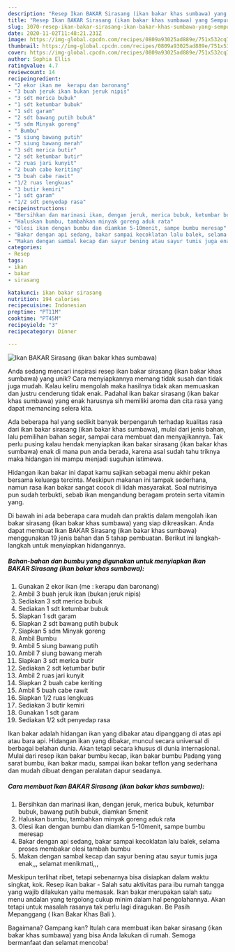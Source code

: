 ```yaml
---
description: "Resep Ikan BAKAR Sirasang (ikan bakar khas sumbawa) yang Sempurna"
title: "Resep Ikan BAKAR Sirasang (ikan bakar khas sumbawa) yang Sempurna"
slug: 3070-resep-ikan-bakar-sirasang-ikan-bakar-khas-sumbawa-yang-sempurna
date: 2020-11-02T11:48:21.231Z
image: https://img-global.cpcdn.com/recipes/0809a93025ad889e/751x532cq70/ikan-bakar-sirasang-ikan-bakar-khas-sumbawa-foto-resep-utama.jpg
thumbnail: https://img-global.cpcdn.com/recipes/0809a93025ad889e/751x532cq70/ikan-bakar-sirasang-ikan-bakar-khas-sumbawa-foto-resep-utama.jpg
cover: https://img-global.cpcdn.com/recipes/0809a93025ad889e/751x532cq70/ikan-bakar-sirasang-ikan-bakar-khas-sumbawa-foto-resep-utama.jpg
author: Sophia Ellis
ratingvalue: 4.7
reviewcount: 14
recipeingredient:
- "2 ekor ikan me  kerapu dan baronang"
- "3 buah jeruk ikan bukan jeruk nipis"
- "3 sdt merica bubuk"
- "1 sdt ketumbar bubuk"
- "1 sdt garam"
- "2 sdt bawang putih bubuk"
- "5 sdm Minyak goreng"
- " Bumbu"
- "5 siung bawang putih"
- "7 siung bawang merah"
- "3 sdt merica butir"
- "2 sdt ketumbar butir"
- "2 ruas jari kunyit"
- "2 buah cabe keriting"
- "5 buah cabe rawit"
- "1/2 ruas lengkuas"
- "3 butir kemiri"
- "1 sdt garam"
- "1/2 sdt penyedap rasa"
recipeinstructions:
- "Bersihkan dan marinasi ikan, dengan jeruk, merica bubuk, ketumbar bubuk, bawang putih bubuk, diamkan 5menit"
- "Haluskan bumbu, tambahkan minyak goreng aduk rata"
- "Olesi ikan dengan bumbu dan diamkan 5-10menit, sampe bumbu meresap"
- "Bakar dengan api sedang, bakar sampai kecoklatan lalu balek, selama proses membakar olesi tambah bumbu"
- "Makan dengan sambal kecap dan sayur bening atau sayur tumis juga enak,,, selamat menikmati,,,"
categories:
- Resep
tags:
- ikan
- bakar
- sirasang

katakunci: ikan bakar sirasang 
nutrition: 194 calories
recipecuisine: Indonesian
preptime: "PT11M"
cooktime: "PT45M"
recipeyield: "3"
recipecategory: Dinner

---
```



![Ikan BAKAR Sirasang (ikan bakar khas sumbawa)](https://img-global.cpcdn.com/recipes/0809a93025ad889e/751x532cq70/ikan-bakar-sirasang-ikan-bakar-khas-sumbawa-foto-resep-utama.jpg)

Anda sedang mencari inspirasi resep ikan bakar sirasang (ikan bakar khas sumbawa) yang unik? Cara menyiapkannya memang tidak susah dan tidak juga mudah. Kalau keliru mengolah maka hasilnya tidak akan memuaskan dan justru cenderung tidak enak. Padahal ikan bakar sirasang (ikan bakar khas sumbawa) yang enak harusnya sih memiliki aroma dan cita rasa yang dapat memancing selera kita.

Ada beberapa hal yang sedikit banyak berpengaruh terhadap kualitas rasa dari ikan bakar sirasang (ikan bakar khas sumbawa), mulai dari jenis bahan, lalu pemilihan bahan segar, sampai cara membuat dan menyajikannya. Tak perlu pusing kalau hendak menyiapkan ikan bakar sirasang (ikan bakar khas sumbawa) enak di mana pun anda berada, karena asal sudah tahu triknya maka hidangan ini mampu menjadi suguhan istimewa.

Hidangan ikan bakar ini dapat kamu sajikan sebagai menu akhir pekan bersama keluarga tercinta. Meskipun makanan ini tampak sederhana, namun rasa ikan bakar sangat cocok di lidah masyarakat. Soal nutrisinya pun sudah terbukti, sebab ikan mengandung beragam protein serta vitamin yang.


Di bawah ini ada beberapa cara mudah dan praktis dalam mengolah ikan bakar sirasang (ikan bakar khas sumbawa) yang siap dikreasikan. Anda dapat membuat Ikan BAKAR Sirasang (ikan bakar khas sumbawa) menggunakan 19 jenis bahan dan 5 tahap pembuatan. Berikut ini langkah-langkah untuk menyiapkan hidangannya.

<!--inarticleads1-->

##### Bahan-bahan dan bumbu yang digunakan untuk menyiapkan Ikan BAKAR Sirasang (ikan bakar khas sumbawa):

1. Gunakan 2 ekor ikan (me : kerapu dan baronang)
1. Ambil 3 buah jeruk ikan (bukan jeruk nipis)
1. Sediakan 3 sdt merica bubuk
1. Sediakan 1 sdt ketumbar bubuk
1. Siapkan 1 sdt garam
1. Siapkan 2 sdt bawang putih bubuk
1. Siapkan 5 sdm Minyak goreng
1. Ambil  Bumbu
1. Ambil 5 siung bawang putih
1. Ambil 7 siung bawang merah
1. Siapkan 3 sdt merica butir
1. Sediakan 2 sdt ketumbar butir
1. Ambil 2 ruas jari kunyit
1. Siapkan 2 buah cabe keriting
1. Ambil 5 buah cabe rawit
1. Siapkan 1/2 ruas lengkuas
1. Sediakan 3 butir kemiri
1. Gunakan 1 sdt garam
1. Sediakan 1/2 sdt penyedap rasa


Ikan bakar adalah hidangan ikan yang dibakar atau dipanggang di atas api atau bara api. Hidangan ikan yang dibakar, muncul secara universal di berbagai belahan dunia. Akan tetapi secara khusus di dunia internasional. Mulai dari resep ikan bakar bumbu kecap, ikan bakar bumbu Padang yang sarat bumbu, ikan bakar madu, sampai ikan bakar teflon yang sederhana dan mudah dibuat dengan peralatan dapur seadanya. 

<!--inarticleads2-->

##### Cara membuat Ikan BAKAR Sirasang (ikan bakar khas sumbawa):

1. Bersihkan dan marinasi ikan, dengan jeruk, merica bubuk, ketumbar bubuk, bawang putih bubuk, diamkan 5menit
1. Haluskan bumbu, tambahkan minyak goreng aduk rata
1. Olesi ikan dengan bumbu dan diamkan 5-10menit, sampe bumbu meresap
1. Bakar dengan api sedang, bakar sampai kecoklatan lalu balek, selama proses membakar olesi tambah bumbu
1. Makan dengan sambal kecap dan sayur bening atau sayur tumis juga enak,,, selamat menikmati,,,


Meskipun terlihat ribet, tetapi sebenarnya bisa disiapkan dalam waktu singkat, kok. Resep ikan bakar - Salah satu aktivitas para ibu rumah tangga yang wajib dilakukan yaitu memasak. Ikan bakar merupakan salah satu menu andalan yang tergolong cukup minim dalam hal pengolahannya. Akan tetapi untuk masalah rasanya tak perlu lagi diragukan. Be Pasih Mepanggang ( Ikan Bakar Khas Bali ). 

Bagaimana? Gampang kan? Itulah cara membuat ikan bakar sirasang (ikan bakar khas sumbawa) yang bisa Anda lakukan di rumah. Semoga bermanfaat dan selamat mencoba!
